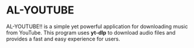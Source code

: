 # AL-YOUTUBE
AL-YOUTUBE!! is a simple yet powerful application for downloading music from YouTube. This program uses **yt-dlp** to download audio files and provides a fast and easy experience for users.
